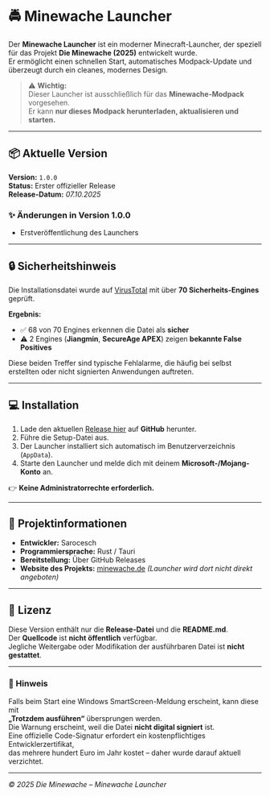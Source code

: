 # 🚔 Minewache Launcher

Der **Minewache Launcher** ist ein moderner Minecraft-Launcher, der speziell für das Projekt **Die Minewache (2025)** entwickelt wurde.  
Er ermöglicht einen schnellen Start, automatisches Modpack-Update und überzeugt durch ein cleanes, modernes Design.

> ⚠️ **Wichtig:**  
> Dieser Launcher ist ausschließlich für das **Minewache-Modpack** vorgesehen.  
> Er kann **nur dieses Modpack herunterladen, aktualisieren und starten.**

---

## 📦 Aktuelle Version

**Version:** `1.0.0`  
**Status:** Erster offizieller Release  
**Release-Datum:** *07.10.2025*

### ✨ Änderungen in Version 1.0.0
- Erstveröffentlichung des Launchers  

---

## 🔒 Sicherheitshinweis

Die Installationsdatei wurde auf [VirusTotal](https://www.virustotal.com/gui/file/b376c6586072388fc2ba9d66be0afe4eddcae7b2d3b779194bdee01b23d379fa/detection) mit über **70 Sicherheits-Engines** geprüft.

**Ergebnis:**
- ✅ 68 von 70 Engines erkennen die Datei als **sicher**  
- ⚠️ 2 Engines (**Jiangmin**, **SecureAge APEX**) zeigen **bekannte False Positives**

Diese beiden Treffer sind typische Fehlalarme, die häufig bei selbst erstellten oder nicht signierten Anwendungen auftreten.

---

## 💻 Installation

1. Lade den aktuellen [Release hier](https://github.com/Minewache-Team/Minewache-Launcher/releases) auf **GitHub** herunter.  
2. Führe die Setup-Datei aus.  
3. Der Launcher installiert sich automatisch im Benutzerverzeichnis (`AppData`).  
4. Starte den Launcher und melde dich mit deinem **Microsoft-/Mojang-Konto** an.

👉 **Keine Administratorrechte erforderlich.**

---

## 📂 Projektinformationen

- **Entwickler:** Sarocesch 
- **Programmiersprache:** Rust / Tauri
- **Bereitstellung:** Über GitHub Releases  
- **Website des Projekts:** [minewache.de](https://minewache.de) *(Launcher wird dort nicht direkt angeboten)*

---

## 📜 Lizenz

Diese Version enthält nur die **Release-Datei** und die **README.md**.  
Der **Quellcode** ist **nicht öffentlich** verfügbar.  
Jegliche Weitergabe oder Modifikation der ausführbaren Datei ist **nicht gestattet**.

---

### 💬 Hinweis

Falls beim Start eine Windows SmartScreen-Meldung erscheint, kann diese mit  
**„Trotzdem ausführen“** übersprungen werden.  
Die Warnung erscheint, weil die Datei **nicht digital signiert** ist.  
Eine offizielle Code-Signatur erfordert ein kostenpflichtiges Entwicklerzertifikat,  
das mehrere hundert Euro im Jahr kostet – daher wurde darauf aktuell verzichtet.

---

*© 2025 Die Minewache – Minewache Launcher*
